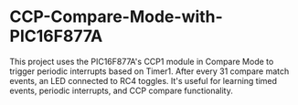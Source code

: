 # CCP-Compare-Mode-with-PIC16F877A
This project uses the PIC16F877A's CCP1 module in Compare Mode to trigger periodic interrupts based on Timer1. After every 31 compare match events, an LED connected to RC4 toggles. It's useful for learning timed events, periodic interrupts, and CCP compare functionality.
